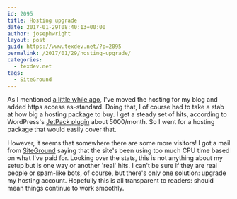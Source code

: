 ```yaml
---
id: 2095
title: Hosting upgrade
date: 2017-01-29T08:40:13+00:00
author: josephwright
layout: post
guid: https://www.texdev.net/?p=2095
permalink: /2017/01/29/hosting-upgrade/
categories:
  - texdev.net
tags:
  - SiteGround
---
```

As I mentioned [a little while ago](https://www.texdev.net/2016/12/16/texdev-net-is-now-set-up-for-https/), I've moved the hosting for my blog and added https access as-standard. Doing that, I of course had to take a stab at how big a hosting package to buy. I get a steady set of hits, according to WordPress's [JetPack plugin](https://jetpack.com/) about 5000/month. So I went for a hosting package that would easily cover that.

However, it seems that somewhere there are some more visitors! I got a mail from [SiteGround](http:///www.siteground.co.uk) saying that the site's been using too much CPU time based on what I've paid for. Looking over the stats, this is not anything about my setup but is one way or another 'real' hits. I can't be sure if they are real people or spam-like bots, of course, but there's only one solution: upgrade my hosting account. Hopefully this is all transparent to readers: should mean things continue to work smoothly.
